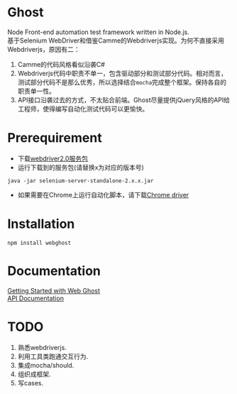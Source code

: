 Ghost
========

Node Front-end automation test framework written in Node.js.  
基于Selenium WebDriver和借鉴Camme的Webdriverjs实现。为何不直接采用Webdriverjs，原因有二：  
1. Camme的代码风格看似沿袭C\#  
2. Webdriverjs代码中职责不单一，包含驱动部分和测试部分代码。相对而言，测试部分代码不是那么优秀，所以选择结合`mocha`完成整个框架。保持各自的职责单一性。  
3. API接口沿袭过去的方式，不太贴合前端。Ghost尽量提供jQuery风格的API给工程师，使得编写自动化测试代码可以更愉快。  

# Prerequirement
- 下载[webdriver2.0服务包](http://code.google.com/p/selenium/downloads/detail?name=selenium-server-standalone-2.24.1.jar&can=2&q=)
- 运行下载到的服务包(请替换x为对应的版本号)  

```
java -jar selenium-server-standalone-2.x.x.jar
```
- 如果需要在Chrome上运行自动化脚本，请下载[Chrome driver](http://code.google.com/p/chromedriver/downloads/list)

# Installation
```
npm install webghost
```

# Documentation
[Getting Started with Web Ghost](https://github.com/TBEDP/ghost/blob/master/doc/getting_started.md)  
[API Documentation](https://github.com/TBEDP/ghost/blob/master/doc/APIs.md)  


# TODO
1. 熟悉webdriverjs.
2. 利用工具类跑通交互行为.
3. 集成mocha/should.
4. 组织成框架.
5. 写cases.